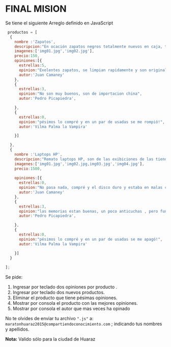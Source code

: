 # FINAL MISION 
Se tiene el siguiente Arreglo definido en JavaScript
```javascript
 productos = [
  {
    nombre :'Zapatos',
    descripcion:"En ocación zapatos negros totalmente nuevos en caja, talla 50",
    imagenes:['img01.jpg','img02.jpg'],
    precio:150,
    opiniones:[{
      estrellas:5,
      opinion:"Exelentes zapatos, se limpian rapidamente y son originales !",
      autor:'Juan Camaney'
    },
    {
      estrellas:3,
      opinion:"No son muy buenos, son de importacion china",
      autor:'Pedro Picapiedra',

    },
    {
      estrellas:0,
      opinion:"pésimos lo compré y en un par de usadas se me rompió!",
      autor:'Vilma Palma la Vampira'

    }]

  },
  {
    nombre :'Laptops HP',
    descripcion:"Remato laptops HP, son de las exibiciones de las tiendas, estan renovando todo y rematan las que han estado abiertas y mostrados al publico. las caracteristicas se muestran en las fotografias, todas estan en buenas condiciones",
    imagenes:['img01.jpg','img02.jpg,img03.jpg','img04.jpg'],
    precio:1500,
  
    opiniones:[{
      estrellas:0,
      opinion:"No pasa nada, compré y el disco duro y estaba en malas condiciones",
      autor:'Juan Camaney'
    },
    {
      estrellas:3,
      opinion:"las memorias estan buenas, un poco anticuchas , pero funcionan",
      autor:'Pedro Picapiedra',

    },
    {
      estrellas:0,
      opinion:"pésimos lo compré y en un par de usadas se me apagó!",
      autor:'Vilma Palma la Vampira'

    }]
  }
  
];

``` 
Se pide:

1. Ingresar por teclado dos opiniones por producto .
2. Ingresar por teclado dos nuevos productos.
3. Eliminar el producto que tiene pésimas opiniones.
4. Mostrar por consola el producto con las mejores opiniones.
5. Mostrar por consola el autor que mas veces ha opinado

No te olvides de enviar tu archivo ` ".js" ` a: ` maratonhuaraz2015@compartiendoconocimiento.com ` ; indicando tus nombres y apellidos.                                        

**Nota:** Valido sólo para la ciudad de Huaraz
